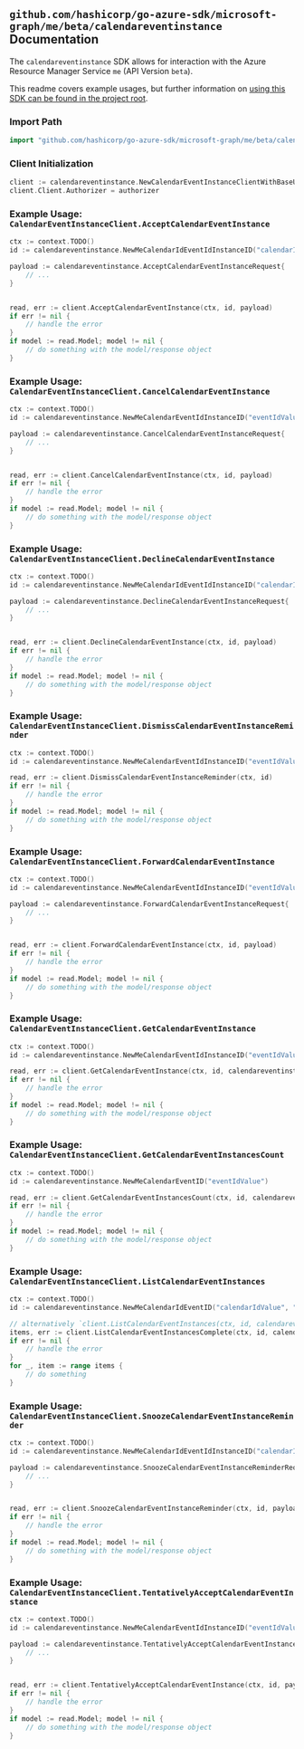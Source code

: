 
## `github.com/hashicorp/go-azure-sdk/microsoft-graph/me/beta/calendareventinstance` Documentation

The `calendareventinstance` SDK allows for interaction with the Azure Resource Manager Service `me` (API Version `beta`).

This readme covers example usages, but further information on [using this SDK can be found in the project root](https://github.com/hashicorp/go-azure-sdk/tree/main/docs).

### Import Path

```go
import "github.com/hashicorp/go-azure-sdk/microsoft-graph/me/beta/calendareventinstance"
```


### Client Initialization

```go
client := calendareventinstance.NewCalendarEventInstanceClientWithBaseURI("https://management.azure.com")
client.Client.Authorizer = authorizer
```


### Example Usage: `CalendarEventInstanceClient.AcceptCalendarEventInstance`

```go
ctx := context.TODO()
id := calendareventinstance.NewMeCalendarIdEventIdInstanceID("calendarIdValue", "eventIdValue", "eventId1Value")

payload := calendareventinstance.AcceptCalendarEventInstanceRequest{
	// ...
}


read, err := client.AcceptCalendarEventInstance(ctx, id, payload)
if err != nil {
	// handle the error
}
if model := read.Model; model != nil {
	// do something with the model/response object
}
```


### Example Usage: `CalendarEventInstanceClient.CancelCalendarEventInstance`

```go
ctx := context.TODO()
id := calendareventinstance.NewMeCalendarEventIdInstanceID("eventIdValue", "eventId1Value")

payload := calendareventinstance.CancelCalendarEventInstanceRequest{
	// ...
}


read, err := client.CancelCalendarEventInstance(ctx, id, payload)
if err != nil {
	// handle the error
}
if model := read.Model; model != nil {
	// do something with the model/response object
}
```


### Example Usage: `CalendarEventInstanceClient.DeclineCalendarEventInstance`

```go
ctx := context.TODO()
id := calendareventinstance.NewMeCalendarIdEventIdInstanceID("calendarIdValue", "eventIdValue", "eventId1Value")

payload := calendareventinstance.DeclineCalendarEventInstanceRequest{
	// ...
}


read, err := client.DeclineCalendarEventInstance(ctx, id, payload)
if err != nil {
	// handle the error
}
if model := read.Model; model != nil {
	// do something with the model/response object
}
```


### Example Usage: `CalendarEventInstanceClient.DismissCalendarEventInstanceReminder`

```go
ctx := context.TODO()
id := calendareventinstance.NewMeCalendarEventIdInstanceID("eventIdValue", "eventId1Value")

read, err := client.DismissCalendarEventInstanceReminder(ctx, id)
if err != nil {
	// handle the error
}
if model := read.Model; model != nil {
	// do something with the model/response object
}
```


### Example Usage: `CalendarEventInstanceClient.ForwardCalendarEventInstance`

```go
ctx := context.TODO()
id := calendareventinstance.NewMeCalendarEventIdInstanceID("eventIdValue", "eventId1Value")

payload := calendareventinstance.ForwardCalendarEventInstanceRequest{
	// ...
}


read, err := client.ForwardCalendarEventInstance(ctx, id, payload)
if err != nil {
	// handle the error
}
if model := read.Model; model != nil {
	// do something with the model/response object
}
```


### Example Usage: `CalendarEventInstanceClient.GetCalendarEventInstance`

```go
ctx := context.TODO()
id := calendareventinstance.NewMeCalendarEventIdInstanceID("eventIdValue", "eventId1Value")

read, err := client.GetCalendarEventInstance(ctx, id, calendareventinstance.DefaultGetCalendarEventInstanceOperationOptions())
if err != nil {
	// handle the error
}
if model := read.Model; model != nil {
	// do something with the model/response object
}
```


### Example Usage: `CalendarEventInstanceClient.GetCalendarEventInstancesCount`

```go
ctx := context.TODO()
id := calendareventinstance.NewMeCalendarEventID("eventIdValue")

read, err := client.GetCalendarEventInstancesCount(ctx, id, calendareventinstance.DefaultGetCalendarEventInstancesCountOperationOptions())
if err != nil {
	// handle the error
}
if model := read.Model; model != nil {
	// do something with the model/response object
}
```


### Example Usage: `CalendarEventInstanceClient.ListCalendarEventInstances`

```go
ctx := context.TODO()
id := calendareventinstance.NewMeCalendarIdEventID("calendarIdValue", "eventIdValue")

// alternatively `client.ListCalendarEventInstances(ctx, id, calendareventinstance.DefaultListCalendarEventInstancesOperationOptions())` can be used to do batched pagination
items, err := client.ListCalendarEventInstancesComplete(ctx, id, calendareventinstance.DefaultListCalendarEventInstancesOperationOptions())
if err != nil {
	// handle the error
}
for _, item := range items {
	// do something
}
```


### Example Usage: `CalendarEventInstanceClient.SnoozeCalendarEventInstanceReminder`

```go
ctx := context.TODO()
id := calendareventinstance.NewMeCalendarIdEventIdInstanceID("calendarIdValue", "eventIdValue", "eventId1Value")

payload := calendareventinstance.SnoozeCalendarEventInstanceReminderRequest{
	// ...
}


read, err := client.SnoozeCalendarEventInstanceReminder(ctx, id, payload)
if err != nil {
	// handle the error
}
if model := read.Model; model != nil {
	// do something with the model/response object
}
```


### Example Usage: `CalendarEventInstanceClient.TentativelyAcceptCalendarEventInstance`

```go
ctx := context.TODO()
id := calendareventinstance.NewMeCalendarEventIdInstanceID("eventIdValue", "eventId1Value")

payload := calendareventinstance.TentativelyAcceptCalendarEventInstanceRequest{
	// ...
}


read, err := client.TentativelyAcceptCalendarEventInstance(ctx, id, payload)
if err != nil {
	// handle the error
}
if model := read.Model; model != nil {
	// do something with the model/response object
}
```
